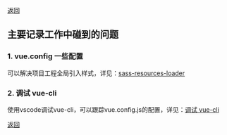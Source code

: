 [返回](../../README.md)

## 主要记录工作中碰到的问题

### 1. vue.config 一些配置

可以解决项目工程全局引入样式，详见：[sass-resources-loader](./sass-resources-loader.md)

### 2. 调试 vue-cli

使用vscode调试vue-cli，可以跟踪vue.config.js的配置，详见：[调试 vue-cli](./debug.md)

[返回](../../README.md)
